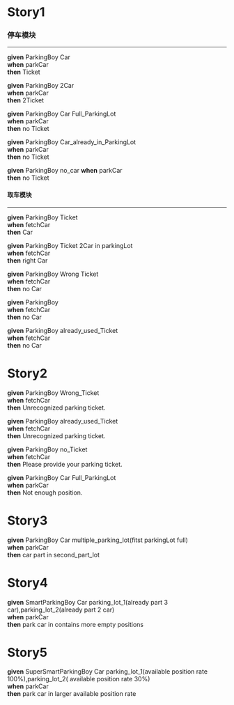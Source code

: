 # Story1  

### 停车模块    
-------------------------------  
**given** ParkingBoy Car  
**when**  parkCar  
**then**  Ticket  

**given** ParkingBoy 2Car  
**when**  parkCar  
**then**  2Ticket  

**given** ParkingBoy Car  Full_ParkingLot  
**when**  parkCar   
**then**  no Ticket  

**given** ParkingBoy Car_already_in_ParkingLot  
**when**  parkCar   
**then**  no Ticket  

**given** ParkingBoy   no_car
**when**  parkCar  
**then**  no Ticket  



#### 取车模块 
----------
**given** ParkingBoy Ticket    
**when**  fetchCar     
**then**  Car    

**given** ParkingBoy Ticket  2Car in parkingLot  
**when**  fetchCar     
**then**  right Car    
  
**given** ParkingBoy Wrong Ticket  
**when**  fetchCar     
**then**  no Car    

**given** ParkingBoy  
**when**  fetchCar     
**then**  no Car    

**given** ParkingBoy already_used_Ticket  
**when**  fetchCar     
**then**  no Car

# Story2

**given** ParkingBoy Wrong_Ticket  
**when**  fetchCar     
**then**  Unrecognized parking ticket.

**given** ParkingBoy already_used_Ticket  
**when**  fetchCar     
**then**  Unrecognized parking ticket.
 
**given** ParkingBoy no_Ticket  
**when**  fetchCar     
**then**  Please provide your parking ticket.
  
**given** ParkingBoy Car Full_ParkingLot  
**when**  parkCar   
**then**  Not enough position. 

# Story3
**given** ParkingBoy Car multiple_parking_lot(fitst parkingLot full)  
**when**  parkCar  
**then**  car part in second_part_lot  

# Story4  
**given** SmartParkingBoy Car parking_lot_1(already part 3 car),parking_lot_2(already part 2 car)  
**when**  parkCar  
**then**  park car in contains more empty positions

# Story5  
**given** SuperSmartParkingBoy Car parking_lot_1(available position rate 100%),parking_lot_2( available position rate 30%)  
**when**  parkCar  
**then**  park car in larger available position rate